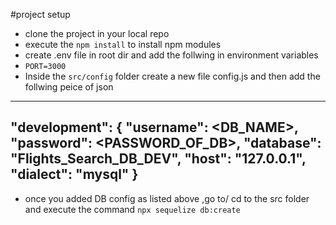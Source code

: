 #project setup
 - clone the project in your local repo
 - execute the `npm install` to install npm modules
 - create .env file in root dir and add the follwing in environment variables
 - `PORT=3000`
 - Inside the  `src/config` folder create a new file config.js and then add the follwing peice of json
 -------
 "development": {
    "username": <DB_NAME>,
    "password": <PASSWORD_OF_DB>,
    "database": "Flights_Search_DB_DEV",
    "host": "127.0.0.1",
    "dialect": "mysql"
  }
 -------
 - once you added DB config as listed above ,go to/ cd to the src folder and execute the command `npx sequelize db:create`
 